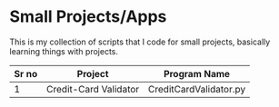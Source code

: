 # Small Projects/Apps
 This is my collection of scripts that I code for small projects, basically learning things with projects.

Sr no | Project | Program Name
--------| ------- | -------
1 | Credit-Card Validator | CreditCardValidator.py